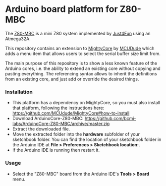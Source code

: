 # Arduino board platform for Z80-MBC

The [Z80-MBC](https://hackaday.io/project/19000-a-4-4ics-z80-homemade-computer-on-breadboard) is a mini Z80 system implemented by [Just4Fun](https://hackaday.io/Just4Fun) using an Atmega32A.

This repository contains an extension to [MightyCore](https://github.com/MCUdude/MightyCore) by [MCUDude](https://github.com/MCUdude) which adds a menu item that allows users to select the serial buffer size limit from.

The main purpose of this repository is to show a less known feature of the Arduino cores, i.e. the ability to extend an existing core without copying and pasting everything. The referencing syntax allows to inherit the definitions from an existing core, and just add or override the desired things.

### Installation
- This platform has a dependency on MightyCore, so you must also install that platform, following the instructions here: https://github.com/MCUdude/MightyCore#how-to-install
- Download ArduinoCore-Z80-MBC: https://github.com/bcmi-labs/ArduinoCore-Z80-MBC/archive/master.zip
- Extract the downloaded file.
- Move the extracted folder into the **hardware** subfolder of your sketchbook folder. You can find the location of your sketchbook folder in the Arduino IDE at **File > Preferences > Sketchbook location:**.
- If the Arduino IDE is running then restart it.

### Usage
- Select the "Z80-MBC" board from the Arduino IDE's **Tools > Board** menu.
